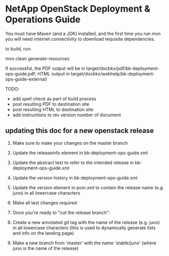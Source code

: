 NetApp OpenStack Deployment & Operations Guide
===============================================
You must have Maven (and a JDK) installed, and the first time you run mvn you will need internet connectivity to download requisite dependencies. 

to build, run:

mvn clean generate-resources

If successful, the PDF output will be in target/docbkx/pdf/bk-deployment-ops-guide.pdf; HTML output in target/docbkx/webhelp/bk-deployment-ops-guide-external/

TODO:

- add spell check as part of build process
- post resulting PDF to destination site
- post resulting HTML to destination site
- add instructions to rev version number of document

## updating this doc for a new openstack release

1. Make sure to make your changes on the master branch
2. Update the releaseinfo element in bk-deployment-ops-guide.xml
3. Update the abstract text to refer to the intended release in bk-deployment-ops-guide.xml
4. Update the version history in bk-deployment-ops-guide.xml
5. Update the version element in pom.xml to contain the release name (e.g. juno) in all lowercase characters
6. Make all text changes required
7. Once you're ready to "cut the release branch":

1. Create a new annotated git tag with the name of the release (e.g. juno) in all lowercase characters (this is used to dynamically generate lists and info on the landing page)
2. Make a new branch from 'master' with the name 'stable/juno' (where juno is the name of the release)
